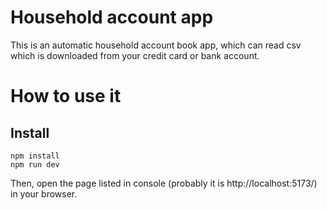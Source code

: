 # Household account app

This is an automatic household account book app, which can read csv which is downloaded from your credit card or bank account.

# How to use it

## Install

```
npm install
npm run dev
```

Then, open the page listed in console (probably it is http://localhost:5173/) in your browser.
